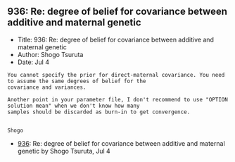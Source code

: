 ## 936: Re: degree of belief for covariance between additive and maternal genetic

- Title: 936: Re: degree of belief for covariance between additive and maternal genetic
- Author: Shogo Tsuruta
- Date: Jul 4
```
You cannot specify the prior for direct-maternal covariance. You need to assume the same degrees of belief for the
covariance and variances.

Another point in your parameter file, I don't recommend to use "OPTION solution mean" when we don't know how many
samples should be discarded as burn-in to get convergence.


Shogo
```

- [936](0936.md): Re: degree of belief for covariance between additive and maternal genetic by Shogo Tsuruta, Jul 4
